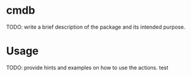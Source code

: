 # cmdb
TODO: write a brief description of the package and its intended purpose.
# Usage
TODO: provide hints and examples on how to use the actions.
test
